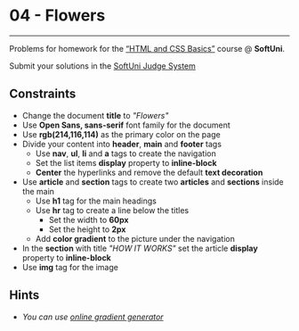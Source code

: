 ﻿# 04 - Flowers
------
Problems for homework for the [“HTML and CSS Basics”](#) course @ **SoftUni**.

Submit your solutions in
the [SoftUni Judge System](https://judge.softuni.bg/Contests/#!/List/ByCategory/165/HTML-and-CSS)

## Constraints

* Change the document **title** to *"Flowers"*
* Use **Open Sans, sans-serif** font family for the document
* Use **rgb(214,116,114)** as the primary color on the page
* Divide your content into **header**, **main** and **footer** tags
    * Use **nav**, **ul**, **li** and **a** tags to create the navigation
    * Set the list items **display** property to **inline-block**
    * **Center** the hyperlinks and remove the default **text decoration**
* Use **article** and **section** tags to create two **articles** and **sections** inside the main
    * Use **h1** tag for the main headings
    * Use **hr** tag to create а line below the titles
        * Set the width to **60px**
        * Set the height to **2px**
    * Add **color gradient** to the picture under the navigation
* In the **section** with title *"HOW IT WORKS"* set the article **display** property to **inline-block**
* Use **img** tag for the image

## Hints

* *You can use [online gradient generator](https://mycolor.space/gradient)*
